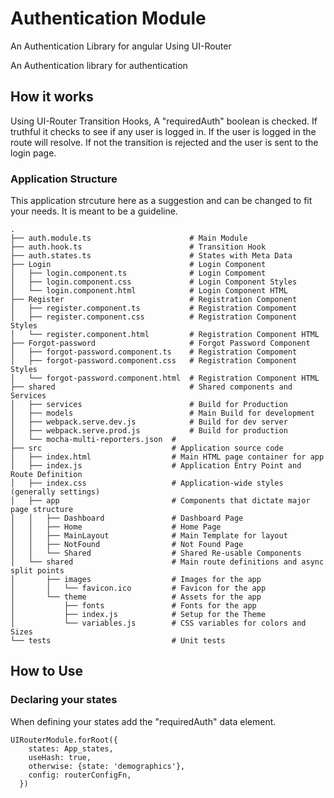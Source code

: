 # Authentication Module
An Authentication Library for angular Using UI-Router


An Authentication library for authentication

## How it works
Using UI-Router Transition Hooks, A "requiredAuth" boolean is checked. If truthful it checks to see if any user is logged in.
If the user is logged in the route will resolve. If not the transition is rejected and the user is sent to the login page.


### Application Structure

This application strcuture here as a suggestion and can be changed to fit your needs. It is meant to be a guideline.

```
.
├── auth.module.ts                      # Main Module
├── auth.hook.ts                        # Transition Hook
├── auth.states.ts                      # States with Meta Data
├── Login                               # Login Component
│   ├── login.component.ts              # Login Compoment
│   ├── login.component.css             # Login Component Styles
│   └── login.component.html            # Login Component HTML
├── Register                            # Registration Component
│   ├── register.component.ts           # Registration Compoment
│   ├── register.component.css          # Registration Component Styles
│   └── register.component.html         # Registration Component HTML
├── Forgot-password                     # Forgot Password Component
│   ├── forgot-password.component.ts    # Registration Compoment
│   ├── forgot-password.component.css   # Registration Component Styles
│   └── forgot-password.component.html  # Registration Component HTML
├── shared                              # Shared components and Services
│   ├── services                        # Build for Production
│   ├── models                          # Main Build for development
│   ├── webpack.serve.dev.js            # Build for dev server
│   ├── webpack.serve.prod.js           # Build for production
│   └── mocha-multi-reporters.json  # 
├── src                             # Application source code
│   ├── index.html                  # Main HTML page container for app
│   ├── index.js                    # Application Entry Point and Route Definition
│   ├── index.css                   # Application-wide styles (generally settings)
│   ├── app                         # Components that dictate major page structure
│   │   ├── Dashboard               # Dashboard Page
│   │   ├── Home                    # Home Page
│   │   ├── MainLayout              # Main Template for layout
│   │   ├── NotFound                # Not Found Page
│   │   └── Shared                  # Shared Re-usable Components
│   └── shared                      # Main route definitions and async split points
│       ├── images                  # Images for the app
│       │   └── favicon.ico         # Favicon for the app
│       └── theme                   # Assets for the app
│           ├── fonts               # Fonts for the app
│           ├── index.js            # Setup for the Theme
│           └── variables.js        # CSS variables for colors and Sizes
└── tests                           # Unit tests
```

## How to Use

### Declaring your states
When defining your states add the "requiredAuth" data element.


```
UIRouterModule.forRoot({
    states: App_states,
    useHash: true,
    otherwise: {state: 'demographics'},
    config: routerConfigFn,
  })
 ```
